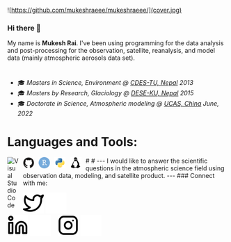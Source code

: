 ![https://github.com/mukeshraeee/mukeshraeee/](cover.jpg)

### Hi there 👋
My name is **Mukesh Rai**. I've been using programming for the data analysis and post-processing for the observation, satellite, reanalysis, and model data (mainly atmospheric aerosols data set).
#
- 🎓 *Masters in Science, Environment @ [CDES-TU, Nepal](http://www.cdes.edu.np/) 2013*
- 🎓 *Masters by Research, Glaciology @ [DESE-KU, Nepal](https://ese.ku.edu.np/) 2015*
- 🎓 *Doctorate in Science, Atmospheric modeling @ [UCAS, China](https://ic-en.ucas.ac.cn/) June, 2022*
# Languages and Tools:

<img align="left" alt="Visual Studio Code" width="26px" src="https://cdn.jsdelivr.net/gh/devicons/devicon/icons/vscode/vscode-original.svg" style="padding-right:10px;" />
<img align="left" alt="GitHub" width="26px" src="https://github.com/devicons/devicon/blob/master/icons/github/github-original.svg" style="padding-right:10px;" />
<img align="left" alt="R" width="26px" src="https://github.com/devicons/devicon/blob/master/icons/rstudio/rstudio-original.svg", style="padding-right:10px;" />
<img align="left" alt="Python" width="26px" src="https://github.com/devicons/devicon/blob/master/icons/python/python-original.svg", style="padding-right:10px;" />
<img align="left" alt="Linux" width="26px" src="https://github.com/devicons/devicon/blob/master/icons/linux/linux-plain.svg", style="padding-right:10px;" />
#
#
---
I would like to answer the scientific questions in the atmospheric science field using observation data, modeling, and satellite product.
---               
### Connect with me:

[![website](https://github.com/mukeshraeee/mukeshraeee/blob/main/img/twitter-light.svg)](https://twitter.com/MukeshRaee#gh-light-mode-only)
[![website](https://github.com/mukeshraeee/mukeshraeee/blob/main/img/twitter-dark.svg)](https://twitter.com/MukeshRaee#gh-dark-mode-only)
&nbsp;&nbsp;                       
[![website](https://github.com/mukeshraeee/mukeshraeee/blob/main/img/linkedin-light.svg)](https://www.linkedin.com/in/mukesh-rai-5b5b3b85#gh-light-mode-only)
[![website](https://github.com/mukeshraeee/mukeshraeee/blob/main/img/linkedin-dark.svg)](https://www.linkedin.com/in/mukesh-rai-5b5b3b85#gh-dark-mode-only)
&nbsp;&nbsp;
[![website](https://github.com/mukeshraeee/mukeshraeee/blob/main/img/instagram-light.svg)](https://www.instagram.com/mukesh_raee/#gh-light-mode-only)
[![website](https://github.com/mukeshraeee/mukeshraeee/blob/main/img/instagram-dark.svg)](https://www.instagram.com/mukesh_raee/#gh-dark-mode-only)

